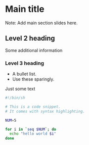 # Main title

Note: Add main section slides here.


## Level 2 heading

Some additional information


### Level 3 heading

* A bullet list.
* Use these sparingly.


Just some text

```bash
#!/bin/sh

# This is a code snippet.
# It comes with syntax highlighting.

NUM=5

for i in `seq $NUM`; do
  echo "hello world $i"
done
```
